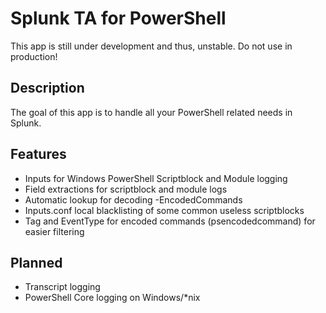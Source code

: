 # Splunk TA for PowerShell
This app is still under development and thus, unstable. 
Do not use in production!
## Description
The goal of this app is to handle all your PowerShell related needs in Splunk.

## Features
* Inputs for Windows PowerShell Scriptblock and Module logging
* Field extractions for scriptblock and module logs
* Automatic lookup for decoding -EncodedCommands
* Inputs.conf local blacklisting of some common useless scriptblocks
* Tag and EventType for encoded commands (psencodedcommand) for easier filtering

## Planned
* Transcript logging
* PowerShell Core logging on Windows/*nix

